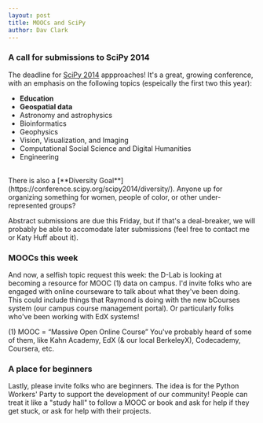 ```yaml
---
layout: post
title: MOOCs and SciPy
author: Dav Clark
---
```

### A call for submissions to SciPy 2014

The deadline for [SciPy 2014](https://conference.scipy.org/scipy2014/)
appproaches! It's a great, growing conference, with an emphasis on the following
topics (espeically the first two this year):

 - **Education**
 - **Geospatial data**
 - Astronomy and astrophysics
 - Bioinformatics
 - Geophysics
 - Vision, Visualization, and Imaging
 - Computational Social Science and Digital Humanities
 - Engineering

<br>
There is also a [**Diversity
Goal**](https://conference.scipy.org/scipy2014/diversity/). Anyone up for
organizing something for women, people of color, or other under-represented
groups?

Abstract submissions are due this Friday, but if that's a deal-breaker, we will
probably be able to accomodate later submissions (feel free to contact me or
Katy Huff about it).

### MOOCs this week

And now, a selfish topic request this week: the D-Lab is looking at becoming
a resource for MOOC (1) data on campus. I'd invite folks who are engaged with
online courseware to talk about what they've been doing. This could include
things that Raymond is doing with the new bCourses system (our campus course
management portal). Or particularly folks who've been working with EdX systems!

(1) MOOC = “Massive Open Online Course” You've probably heard of some of them,
like Kahn Academy, EdX (& our local BerkeleyX), Codecademy, Coursera, etc.

### A place for beginners

Lastly, please invite folks who are beginners. The idea is for the Python
Workers' Party to support the development of our community! People can treat it
like a "study hall" to follow a MOOC or book and ask for help if they get stuck,
or ask for help with their projects.
